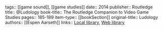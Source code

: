 tags:: [[game sound]], [[game studies]]
date:: 2014
publisher:: Routledge
title:: @Ludology
book-title:: The Routledge Companion to Video Game Studies
pages:: 185-189
item-type:: [[bookSection]]
original-title:: Ludology
authors:: [[Espen Aarseth]]
links:: [Local library](zotero://select/groups/2386895/items/F3ZCAZIM), [Web library](https://www.zotero.org/groups/2386895/items/F3ZCAZIM)
